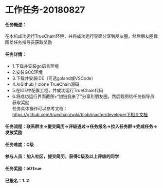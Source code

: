 工作任务-20180827
==========================================

#### 任务概述：
在本机成功运行TrueChain环境，并将成功运行界面分享到朋友圈，然后朋友圈截图给任务指导员获取奖励

#### 任务详情：
* 1.下载并安装go语言环境
* 2.安装GCC环境
* 3.下载并安装IDE（可选goland或VSCode）
* 4.从Github上clone TrueChain源码
* 5.在IDE中配置工程，并成功运行TrueChain代码
* 6.将成功运行界面截图+“初链我来了”分享到朋友圈，然后截图给任务指导员获取奖励<br/>
任务具体操作可以参考文档：https://github.com/truechain/wiki/blob/master/developer下相关文档

#### 任务流程：联系群主->提交简历->评级通过->任务报名->拉入任务群->完成任务->发放奖励
#### 任务难度：C级
#### 参与人员：加入社区，提交简历，获得C级及以上评级的同学
#### 任务奖励：50True
#### 已报名：1. 2.
